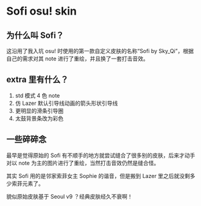 # Sofi osu! skin

## 为什么叫 Sofi？

这沿用了我入坑 osu! 时使用的第一款自定义皮肤的名称“Sofi by Sky_Qi”，根据自己的需求对其 note 进行了重绘，并且换了一套打击音效。

## extra 里有什么？

1. std 模式 4 色 note
2. 仿 Lazer 默认引导线动画的箭头形状引导线
3. 更明显的滑条引导圈
4. 太鼓背景条改为彩色

## 一些碎碎念

最早是觉得原始的 Sofi 有不顺手的地方就尝试缝合了很多别的皮肤，后来才动手对以 note 为主的图片进行了重绘，当然打击音效仍然是缝合怪。

其实 Sofi 用的是邻家索菲女主 Sophie 的谐音，但是搬到 Lazer 里之后就没剩多少索菲元素了。

貌似原始皮肤基于 Seoul v9 ？经典皮肤经久不衰啊！
